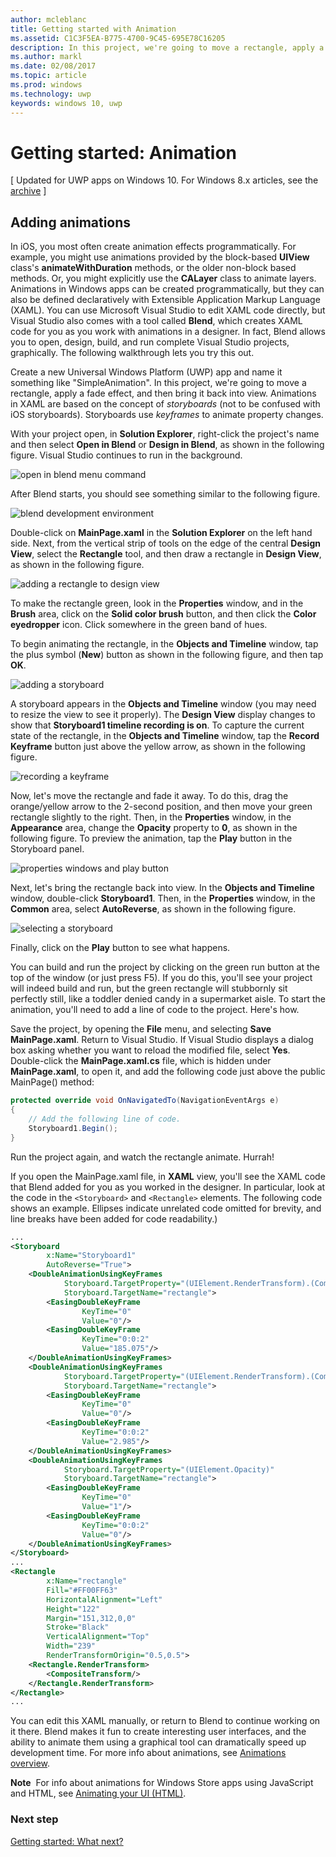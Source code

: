 ---author: mcleblanctitle: Getting started with Animationms.assetid: C1C3F5EA-B775-4700-9C45-695E78C16205description: In this project, we're going to move a rectangle, apply a fade effect, and then bring it back into view.ms.author: marklms.date: 02/08/2017ms.topic: articlems.prod: windowsms.technology: uwpkeywords: windows 10, uwp---# Getting started: Animation\[ Updated for UWP apps on Windows 10. For Windows 8.x articles, see the [archive](http://go.microsoft.com/fwlink/p/?linkid=619132) \]## Adding animationsIn iOS, you most often create animation effects programmatically. For example, you might use animations provided by the block-based **UIView** class's **animateWithDuration** methods, or the older non-block based methods. Or, you might explicitly use the **CALayer** class to animate layers. Animations in Windows apps can be created programmatically, but they can also be defined declaratively with Extensible Application Markup Language (XAML). You can use Microsoft Visual Studio to edit XAML code directly, but Visual Studio also comes with a tool called **Blend**, which creates XAML code for you as you work with animations in a designer. In fact, Blend allows you to open, design, build, and run complete Visual Studio projects, graphically. The following walkthrough lets you try this out.Create a new Universal Windows Platform (UWP) app and name it something like "SimpleAnimation". In this project, we're going to move a rectangle, apply a fade effect, and then bring it back into view. Animations in XAML are based on the concept of *storyboards* (not to be confused with iOS storyboards). Storyboards use *keyframes* to animate property changes.With your project open, in **Solution Explorer**, right-click the project's name and then select **Open in Blend** or **Design in Blend**, as shown in the following figure. Visual Studio continues to run in the background.![open in blend menu command](images/ios-to-uwp/vs-open-in-blend.png)After Blend starts, you should see something similar to the following figure.![blend development environment](images/ios-to-uwp/blend-1.png)Double-click on **MainPage.xaml** in the **Solution Explorer** on the left hand side. Next, from the vertical strip of tools on the edge of the central **Design View**, select the **Rectangle** tool, and then draw a rectangle in **Design View**, as shown in the following figure.![adding a rectangle to design view](images/ios-to-uwp/blend-2.png)To make the rectangle green, look in the **Properties** window, and in the **Brush** area, click on the **Solid color brush** button, and then click the **Color eyedropper** icon. Click somewhere in the green band of hues.To begin animating the rectangle, in the **Objects and Timeline** window, tap the plus symbol (**New**) button as shown in the following figure, and then tap **OK**.![adding a storyboard](images/ios-to-uwp/blend-3.png)A storyboard appears in the **Objects and Timeline** window (you may need to resize the view to see it properly). The **Design View** display changes to show that **Storyboard1 timeline recording is on**. To capture the current state of the rectangle, in the **Objects and Timeline** window, tap the **Record Keyframe** button just above the yellow arrow, as shown in the following figure.![recording a keyframe](images/ios-to-uwp/blend-4.png)Now, let's move the rectangle and fade it away. To do this, drag the orange/yellow arrow to the 2-second position, and then move your green rectangle slightly to the right. Then, in the **Properties** window, in the **Appearance** area, change the **Opacity** property to **0**, as shown in the following figure. To preview the animation, tap the **Play** button in the Storyboard panel.![properties windows and play button](images/ios-to-uwp/blend-5.png)Next, let's bring the rectangle back into view. In the **Objects and Timeline** window, double-click **Storyboard1**. Then, in the **Properties** window, in the **Common** area, select **AutoReverse**, as shown in the following figure.![selecting a storyboard](images/ios-to-uwp/blend-6.png)Finally, click on the **Play** button to see what happens.You can build and run the project by clicking on the green run button at the top of the window (or just press F5). If you do this, you'll see your project will indeed build and run, but the green rectangle will stubbornly sit perfectly still, like a toddler denied candy in a supermarket aisle. To start the animation, you'll need to add a line of code to the project. Here's how.Save the project, by opening the **File** menu, and selecting **Save MainPage.xaml**. Return to Visual Studio. If Visual Studio displays a dialog box asking whether you want to reload the modified file, select **Yes**. Double-click the **MainPage.xaml.cs** file, which is hidden under **MainPage.xaml**, to open it, and add the following code just above the public MainPage() method:```csharpprotected override void OnNavigatedTo(NavigationEventArgs e){    // Add the following line of code.    Storyboard1.Begin();}```Run the project again, and watch the rectangle animate. Hurrah!If you open the MainPage.xaml file, in **XAML** view, you'll see the XAML code that Blend added for you as you worked in the designer. In particular, look at the code in the `<Storyboard>` and `<Rectangle>` elements. The following code shows an example. Ellipses indicate unrelated code omitted for brevity, and line breaks have been added for code readability.)```xml...<Storyboard         x:Name="Storyboard1"         AutoReverse="True">    <DoubleAnimationUsingKeyFrames             Storyboard.TargetProperty="(UIElement.RenderTransform).(CompositeTransform.TranslateX)"            Storyboard.TargetName="rectangle">        <EasingDoubleKeyFrame                 KeyTime="0"                 Value="0"/>        <EasingDoubleKeyFrame                 KeyTime="0:0:2"                 Value="185.075"/>    </DoubleAnimationUsingKeyFrames>    <DoubleAnimationUsingKeyFrames             Storyboard.TargetProperty="(UIElement.RenderTransform).(CompositeTransform.TranslateY)"             Storyboard.TargetName="rectangle">        <EasingDoubleKeyFrame                 KeyTime="0"                 Value="0"/>        <EasingDoubleKeyFrame                 KeyTime="0:0:2"                 Value="2.985"/>    </DoubleAnimationUsingKeyFrames>    <DoubleAnimationUsingKeyFrames             Storyboard.TargetProperty="(UIElement.Opacity)"             Storyboard.TargetName="rectangle">        <EasingDoubleKeyFrame                 KeyTime="0"                 Value="1"/>        <EasingDoubleKeyFrame                 KeyTime="0:0:2"                Value="0"/>    </DoubleAnimationUsingKeyFrames></Storyboard>...<Rectangle         x:Name="rectangle"         Fill="#FF00FF63"         HorizontalAlignment="Left"         Height="122"         Margin="151,312,0,0"         Stroke="Black"         VerticalAlignment="Top"         Width="239"         RenderTransformOrigin="0.5,0.5">    <Rectangle.RenderTransform>        <CompositeTransform/>    </Rectangle.RenderTransform></Rectangle>...```You can edit this XAML manually, or return to Blend to continue working on it there. Blend makes it fun to create interesting user interfaces, and the ability to animate them using a graphical tool can dramatically speed up development time. For more info about animations, see [Animations overview](https://msdn.microsoft.com/library/windows/apps/mt187350).**Note**  For info about animations for Windows Store apps using JavaScript and HTML, see [Animating your UI (HTML)](https://msdn.microsoft.com/library/windows/apps/hh465165).### Next step[Getting started: What next?](getting-started-what-next.md)